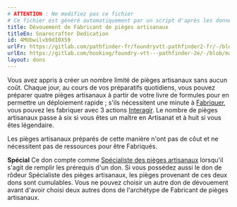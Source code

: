 ```yaml
---
# ATTENTION : Ne modifiez pas ce fichier
# Ce fichier est généré automatiquement par un script d'après les données du module Foundry VTT officiel et de sa traduction
title: Dévouement de Fabricant de pièges artisanaux
titleEn: Snarecrafter Dedication
id: 4MUbwilvb9dI0X59
urlFr: https://gitlab.com/pathfinder-fr/foundryvtt-pathfinder2-fr/-/blob/master/data/feats/4MUbwilvb9dI0X59.htm
urlEn: https://gitlab.com/hooking/foundry-vtt---pathfinder-2e/-/blob/master/packs/data/feats.db/snarecrafter-dedication.json
layout: dons
---
```

Vous avez appris à créer un nombre limité de pièges artisanaux sans aucun coût. Chaque jour, au cours de vos préparatifs quotidiens, vous pouvez préparer quatre pièges artisanaux à partir de votre livre de formules pour en permettre un déploiement rapide ; s'ils nécessitent une minute à [Fabriquer](../actions/fabriquer.md), vous pouvez les fabriquer avec 3 actions [Interagir](../actions/interagir.md). Le nombre de pièges artisanaux passe à six si vous êtes un maître en Artisanat et à huit si vous êtes légendaire.

Les pièges artisanaux préparés de cette manière n'ont pas de côut et ne nécessitent pas de ressources pour être Fabriqués.

**Spécial** Ce don compte comme [Spécialiste des pièges artisanaux](spécialiste-des-pièges-artisanaux.md) lorsqu'il s'agit de remplir les prérequis d'un don. Si vous possédez aussi le don de rôdeur Spécialiste des pièges artisanaux, les pièges provenant de ces deux dons sont cumulables. Vous ne pouvez choisir un autre don de dévouement avant d'avoir choisi deux autres dons de l'archétype de Fabricant de pièges artisanaux.
